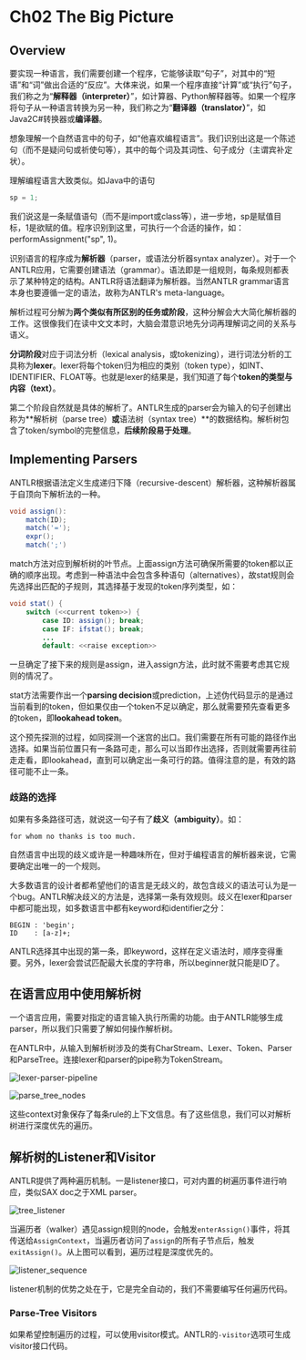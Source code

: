 # Ch02 The Big Picture

## Overview

要实现一种语言，我们需要创建一个程序，它能够读取“句子”，对其中的“短语”和“词”做出合适的“反应”。大体来说，如果一个程序直接“计算”或“执行”句子，我们称之为“**解释器（interpreter）**”，如计算器、Python解释器等。如果一个程序将句子从一种语言转换为另一种，我们称之为“**翻译器（translator）**”，如Java2C#转换器或**编译器**。

想象理解一个自然语言中的句子，如“他喜欢编程语言”。我们识别出这是一个陈述句（而不是疑问句或祈使句等），其中的每个词及其词性、句子成分（主谓宾补定状）。

理解编程语言大致类似。如Java中的语句

```java
sp = 1;
```

我们说这是一条赋值语句（而不是import或class等），进一步地，sp是赋值目标，1是欲赋的值。程序识别到这里，可执行一个合适的操作，如：performAssignment("sp", 1)。

识别语言的程序成为**解析器**（parser，或语法分析器syntax analyzer）。对于一个ANTLR应用，它需要创建语法（grammar）。语法即是一组规则，每条规则都表示了某种特定的结构。ANTLR将语法翻译为解析器。当然ANTLR grammar语言本身也要遵循一定的语法，故称为ANTLR's meta-language。

解析过程可分解为**两个类似有所区别的任务或阶段**，这种分解会大大简化解析器的工作。这很像我们在读中文文本时，大脑会潜意识地先分词再理解词之间的关系与语义。

**分词阶段**对应于词法分析（lexical analysis，或tokenizing），进行词法分析的工具称为**lexer**。lexer将每个token归为相应的类别（token type），如INT、IDENTIFIER、FLOAT等。也就是lexer的结果是，我们知道了每个**token的类型与内容（text）**。

第二个阶段自然就是具体的解析了。ANTLR生成的parser会为输入的句子创建出称为**解析树（parse tree）**或**语法树（syntax tree）**的数据结构。解析树包含了token/symbol的完整信息，**后续阶段易于处理**。

## Implementing Parsers

ANTLR根据语法定义生成递归下降（recursive-descent）解析器，这种解析器属于自顶向下解析法的一种。

```java
void assign():
	match(ID);
	match('=');
	expr();
	match(';')
```

match方法对应到解析树的叶节点。上面assign方法可确保所需要的token都以正确的顺序出现。考虑到一种语法中会包含多种语句（alternatives），故stat规则会先选择出匹配的子规则，其选择基于发现的token序列类型，如：

```java
void stat() {
	switch (<<current token>>) {
		case ID: assign(); break;
		case IF: ifstat(); break;
		...
		default: <<raise exception>>
```

一旦确定了接下来的规则是assign，进入assign方法，此时就不需要考虑其它规则的情况了。

stat方法需要作出一个**parsing decision**或prediction，上述伪代码显示的是通过当前看到的token，但如果仅由一个token不足以确定，那么就需要预先查看更多的token，即**lookahead token**。

这个预先探测的过程，如同探测一个迷宫的出口。我们需要在所有可能的路径作出选择。如果当前位置只有一条路可走，那么可以当即作出选择，否则就需要再往前走走看，即lookahead，直到可以确定出一条可行的路。值得注意的是，有效的路径可能不止一条。

### 歧路的选择

如果有多条路径可选，就说这一句子有了**歧义（ambiguity）**。如：

```for whom no thanks is too much.```

自然语言中出现的歧义或许是一种趣味所在，但对于编程语言的解析器来说，它需要确定出唯一的一个规则。

大多数语言的设计者都希望他们的语言是无歧义的，故包含歧义的语法可认为是一个bug。ANTLR解决歧义的方法是，选择第一条有效规则。歧义在lexer和parser中都可能出现，如多数语言中都有keyword和identifier之分：

```antlr
BEGIN : 'begin';
ID    : [a-z]+;
```

ANTLR选择其中出现的第一条，即keyword，这样在定义语法时，顺序变得重要。另外，lexer会尝试匹配最大长度的字符串，所以beginner就只能是ID了。

## 在语言应用中使用解析树

一个语言应用，需要对指定的语言输入执行所需的功能。由于ANTLR能够生成parser，所以我们只需要了解如何操作解析树。

在ANTLR中，从输入到解析树涉及的类有CharStream、Lexer、Token、Parser和ParseTree。连接lexer和parser的pipe称为TokenStream。

![lexer-parser-pipeline](https://lh3.googleusercontent.com/-z2vpKeE415Q/WQYEAugMBmI/AAAAAAAAAHI/BUrrz47YSW8yR7y_YDI4YFjQ2_aXqiKfQCHM/I/lexer-parser-pipeline.png)

![parse_tree_nodes](https://lh3.googleusercontent.com/-zSe_Xj3LFaY/WQYGSJCoPNI/AAAAAAAAAHY/bDVBvd6IEhAkORBbnvU0_61bBnaptcT8QCHM/I/parse_tree_nodes.png)

这些context对象保存了每条rule的上下文信息。有了这些信息，我们可以对解析树进行深度优先的遍历。

## 解析树的Listener和Visitor

ANTLR提供了两种遍历机制。一是listener接口，可对内置的树遍历事件进行响应，类似SAX doc之于XML parser。

![tree_listener](https://lh3.googleusercontent.com/-ba8p0ujq0lo/WQYIQFqeeJI/AAAAAAAAAHk/laW2RTy3e-IqcrAWTRri8Aef6E_Bh-KnACHM/I/tree_listener.png)

当遍历者（walker）遇见assign规则的node，会触发`enterAssign()`事件，将其传送给`AssignContext`，当遍历者访问了`assign`的所有子节点后，触发`exitAssign()`。从上图可以看到，遍历过程是深度优先的。

![listener_sequence](https://lh3.googleusercontent.com/-X7QjdLE_WbM/WQYKZkI0oTI/AAAAAAAAAHw/sRUy9A2z2UUOkMWOVVL1E4k0SiefmXONwCHM/I/listener_sequence.png)

listener机制的优势之处在于，它是完全自动的，我们不需要编写任何遍历代码。

### Parse-Tree Visitors

如果希望控制遍历的过程，可以使用visitor模式。ANTLR的`-visitor`选项可生成visitor接口代码。


